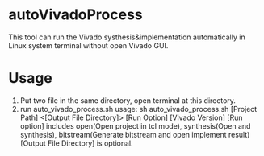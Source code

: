 # autoVivadoProcess
This tool can run the Vivado systhesis&implementation automatically in Linux system terminal without open Vivado GUI.

# Usage
1. Put two file in the same directory, open terminal at this directory.
2. run auto_vivado_process.sh 
  usage: sh auto_vivado_process.sh [Project Path] <[Output File Directory]> [Run Option] [Vivado Version]
  [Run option] includes open(Open project in tcl mode), synthesis(Open and synthesis), bitstream(Generate bitstream and open implement result)
  [Output File Directory] is optional.

